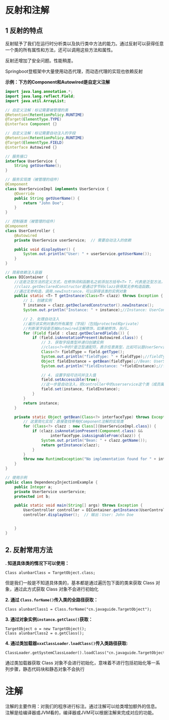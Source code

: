 # 反射和注解

## 1 反射的特点

反射赋予了我们在运行时分析类以及执行类中方法的能力。通过反射可以获得任意一个类的所有属性和方法，还可以调用这些方法和属性。

反射还增加了安全问题。性能稍差。

Springboot登框架中大量使用动态代理，而动态代理的实现也依赖反射



**示例：下方的Component和Autowired是自定义注解**

```java
import java.lang.annotation.*;
import java.lang.reflect.Field;
import java.util.ArrayList;

// 自定义注解：标记需要被管理的类
@Retention(RetentionPolicy.RUNTIME)
@Target(ElementType.TYPE)
@interface Component {}

// 自定义注解：标记需要自动注入的字段
@Retention(RetentionPolicy.RUNTIME)
@Target(ElementType.FIELD)
@interface Autowired {}

// 服务接口
interface UserService {
    String getUserName();
}

// 服务实现类（被管理的组件）
@Component
class UserServiceImpl implements UserService {
    @Override
    public String getUserName() {
        return "John Doe";
    }
}

// 控制器类（被管理的组件）
@Component
class UserController {
    @Autowired
    private UserService userService;  // 需要自动注入的依赖

    public void displayUser() {
        System.out.println("User: " + userService.getUserName());
    }
}

// 简易依赖注入容器
class DIContainer {
    //这是泛型方法的定义方式，在修饰词和函数名之前添加方括号<T> T，代表是泛型方法，返回值是T，函数参数是T类型的class字节码
    //clazz.getDeclaredConstructor是通过字节码clazz获得其无参构造函数。
    //通过无参构造，调用.newInstrance，可以获得该类的实例对象
    public static <T> T getInstance(Class<T> clazz) throws Exception {
        // 1. 创建实例
        T instance = clazz.getDeclaredConstructor().newInstance();
        System.out.println("Instance: " + instance);//Instance: UserController@4e50df2e

        // 2. 处理自动注入
        //遍历该实例对象的所有属性（字段）（包括protected和private）
        //判断某字段是否被Autowired注解修饰，如果被修饰，执行…
        for (Field field : clazz.getDeclaredFields()) {
            if (field.isAnnotationPresent(Autowired.class)) {
                // 3. 获取字段类型并递归创建实例
                //class<?>中的?是泛型通配符，表示任意类型，比如可以是UserService.class,也可以是School.class，表示可以代表任意类型的Class对象
                Class<?> fieldType = field.getType();
                System.out.println("fieldType: " + fieldType);//fieldType: interface UserService
                Object fieldInstance = getBean(fieldType);//Bean: UserServiceImpl---->Instance: UserServiceImpl@533ddba
                System.out.println("fieldInstance: "+fieldInstance);//fieldInstance: UserServiceImpl@533ddba

                // 4. 设置字段可访问并注入值
                field.setAccessible(true);
                //这一步是自动注入，把controller中的userservice这个类（成员属性）进行初始化了。
                field.set(instance, fieldInstance);
            }
        }
        return instance;
    }

    private static Object getBean(Class<?> interfaceType) throws Exception {
        // 这里简化实现：直接查找带有@Component注解的实现类
        for (Class<?> clazz : new Class[]{UserServiceImpl.class}) {
            if (clazz.isAnnotationPresent(Component.class) &&
                    interfaceType.isAssignableFrom(clazz)) {
                System.out.println("Bean: " + clazz.getName());
                return getInstance(clazz);
            }
        }
        throw new RuntimeException("No implementation found for " + interfaceType);
    }
}

// 使用示例
public class DependencyInjectionExample {
    public Integer a;
    private UserService userService;
    protected int b;

    public static void main(String[] args) throws Exception {
        UserController controller = DIContainer.getInstance(UserController.class);
        controller.displayUser();  // 输出：User: John Doe


    }
}
```

## 2. 反射常用方法

**. 知道具体类的情况下可以使用：**



```
Class alunbarClass = TargetObject.class;
```

但是我们一般是不知道具体类的，基本都是通过遍历包下面的类来获取 Class 对象，通过此方式获取 Class 对象不会进行初始化

**2. 通过 `Class.forName()`传入类的全路径获取：**



```
Class alunbarClass1 = Class.forName("cn.javaguide.TargetObject");
```

**3. 通过对象实例`instance.getClass()`获取：**



```
TargetObject o = new TargetObject();
Class alunbarClass2 = o.getClass();
```

**4. 通过类加载器`xxxClassLoader.loadClass()`传入类路径获取:**



```
ClassLoader.getSystemClassLoader().loadClass("cn.javaguide.TargetObject");
```

通过类加载器获取 Class 对象不会进行初始化，意味着不进行包括初始化等一系列步骤，静态代码块和静态对象不会执行



# 注解

注解的主要作用：对我们的程序进行标注。通过注解可以给类增加额外的信息。
注解是给编译器或JVM看的，编译器或JVM可以根据注解来完成对应的功能。